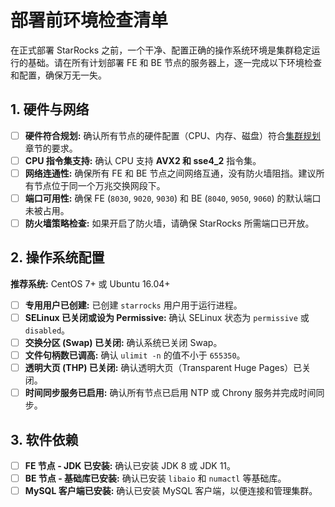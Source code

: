 # 部署前环境检查清单

在正式部署 StarRocks 之前，一个干净、配置正确的操作系统环境是集群稳定运行的基础。请在所有计划部署 FE 和 BE 节点的服务器上，逐一完成以下环境检查和配置，确保万无一失。

## 1. 硬件与网络

- [ ] **硬件符合规划:** 确认所有节点的硬件配置（CPU、内存、磁盘）符合[集群规划](./cluster-planning.md)章节的要求。
- [ ] **CPU 指令集支持:** 确认 CPU 支持 **AVX2 和 sse4_2** 指令集。
- [ ] **网络连通性:** 确保所有 FE 和 BE 节点之间网络互通，没有防火墙阻挡。建议所有节点位于同一个万兆交换网段下。
- [ ] **端口可用性:** 确保 FE (`8030`, `9020`, `9030`) 和 BE (`8040`, `9050`, `9060`) 的默认端口未被占用。
- [ ] **防火墙策略检查:** 如果开启了防火墙，请确保 StarRocks 所需端口已开放。

## 2. 操作系统配置

**推荐系统:** CentOS 7+ 或 Ubuntu 16.04+

- [ ] **专用用户已创建:** 已创建 `starrocks` 用户用于运行进程。
- [ ] **SELinux 已关闭或设为 Permissive:** 确认 SELinux 状态为 `permissive` 或 `disabled`。
- [ ] **交换分区 (Swap) 已关闭:** 确认系统已关闭 Swap。
- [ ] **文件句柄数已调高:** 确认 `ulimit -n` 的值不小于 `655350`。
- [ ] **透明大页 (THP) 已关闭:** 确认透明大页（Transparent Huge Pages）已关闭。
- [ ] **时间同步服务已启用:** 确认所有节点已启用 NTP 或 Chrony 服务并完成时间同步。

## 3. 软件依赖

- [ ] **FE 节点 - JDK 已安装:** 确认已安装 JDK 8 或 JDK 11。
- [ ] **BE 节点 - 基础库已安装:** 确认已安装 `libaio` 和 `numactl` 等基础库。
- [ ] **MySQL 客户端已安装:** 确认已安装 MySQL 客户端，以便连接和管理集群。